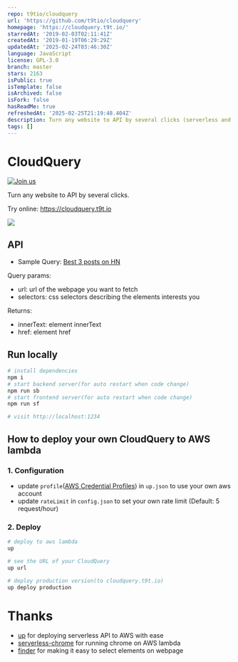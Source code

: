 ```yaml
---
repo: t9tio/cloudquery
url: 'https://github.com/t9tio/cloudquery'
homepage: 'https://cloudquery.t9t.io/'
starredAt: '2019-02-03T02:11:41Z'
createdAt: '2019-01-19T06:29:29Z'
updatedAt: '2025-02-24T03:46:30Z'
language: JavaScript
license: GPL-3.0
branch: master
stars: 2163
isPublic: true
isTemplate: false
isArchived: false
isFork: false
hasReadMe: true
refreshedAt: '2025-02-25T21:19:48.404Z'
description: Turn any website to API by several clicks (serverless and support SPA!)
tags: []
---
```



# CloudQuery

[![Join us](https://badgen.net/badge/Join%20the%20community%20of%20t9t.io/Get%20in%20touch/green)](https://t9t.io/#contact)

Turn any website to API by several clicks.

Try online: https://cloudquery.t9t.io

![](https://user-images.githubusercontent.com/5512552/51655619-6b978580-1fd8-11e9-93a9-9accf8e25e54.gif)

## API

- Sample Query: [Best 3 posts on HN](https://cloudquery.t9t.io/query?url=https%3A%2F%2Fnews.ycombinator.com%2F&selectors=*:nth-child(3)%20*:nth-child(1)%20%3E%20*:nth-child(3)%20%3E%20*:nth-child(1),*:nth-child(4)%20%3E%20*:nth-child(3)%20%3E%20*:nth-child(1),*:nth-child(7)%20%3E%20*:nth-child(3)%20%3E%20*:nth-child(1))

Query params:

- url: url of the webpage you want to fetch
- selectors: css selectors describing the elements interests you

Returns:

- innerText: element innerText
- href: element href

## Run locally

```bash
# install dependencies
npm i
# start backend server(for auto restart when code change)
npm run sb
# start frontend server(for auto restart when code change)
npm run sf

# visit http://localhost:1234
```

## How to deploy your own CloudQuery to AWS lambda

### 1. Configuration

- update `profile`([AWS Credential Profiles](https://up.docs.apex.sh/#aws_credentials)) in `up.json` to use your own aws account
- update `rateLimit` in `config.json` to set your own rate limit (Default: 5 request/hour)

### 2. Deploy

```bash
# deploy to aws lambda
up

# see the URL of your CloudQuery
up url

# deploy production version(to cloudquery.t9t.io)
up deploy production

```

# Thanks

- [up](https://github.com/apex/up) for deploying serverless API to AWS with ease
- [serverless-chrome](https://github.com/adieuadieu/serverless-chrome) for running chrome on AWS lambda
- [finder](https://github.com/antonmedv/finder) for making it easy to select elements on webpage
